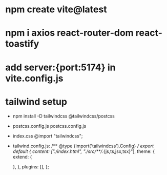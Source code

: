 # npm create vite@latest
# npm i axios react-router-dom react-toastify
# add   server:{port:5174} in vite.config.js


# tailwind setup
- npm install -D tailwindcss @tailwindcss/postcss

- postcss.config.js
postcss.config.js

- index.css
  @import "tailwindcss";

- tailwind.config.js:
  /** @type {import('tailwindcss').Config} */
export default {
  content: ["./index.html", "./src/**/*.{js,ts,jsx,tsx}"],
  theme: {
    extend: {
      
    },
  },
  plugins: [],
};

